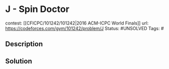 # J - Spin Doctor

contest: [[CFICPC/101242/101242|2016 ACM-ICPC World Finals]]
url: https://codeforces.com/gym/101242/problem/J
Status: #UNSOLVED
Tags: #

## Description

## Solution


